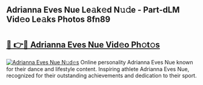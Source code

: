 ## Adrianna Eves Nue Le𝚊k𝚎d N𝚞𝚍e - Part-dLM Vid𝚎o Le𝚊ks Photos 8fn89

# <h2><a href="http://fb656d.evod.top/?m=Adrianna+Eves+Nue">🔗 👉🔴 Adrianna Eves Nue Vid𝚎o Ph𝚘t𝚘s</a></h2>

[![Adrianna Eves Nue N𝚞d𝚎s](https://i.imgur.com/8V9OHl7.gif)](http://fb656d.evod.top/?m=Adrianna+Eves+Nue)
Online personality Adrianna Eves Nue known for their dance and lifestyle content. Inspiring athlete Adrianna Eves Nue, recognized for their outstanding achievements and dedication to their sport. 

